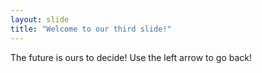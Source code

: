 ```yaml
---
layout: slide
title: "Welcome to our third slide!"
---
```

The future is ours to decide!
Use the left arrow to go back!

